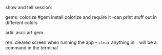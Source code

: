 show and tell session:

gems: colorize #gem install colorize and require it
    -can print stuff out in different colors

artii: ascii art gem

ren: cleared screen when running the app
    - `clear`
    anything in ` ` will be a command in the terminal